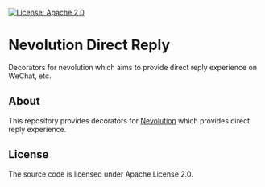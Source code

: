 [![License: Apache 2.0](https://img.shields.io/badge/license-Apache%202.0-blue.svg)](https://github.com/oasisfeng/nevolution)

# Nevolution Direct Reply

Decorators for nevolution which aims to provide direct reply experience on WeChat, etc.

About
-------
This repository provides decorators for [Nevolution](https://github.com/oasisfeng/nevolution) which 
provides direct reply experience.

License
---------
The source code is licensed under Apache License 2.0.